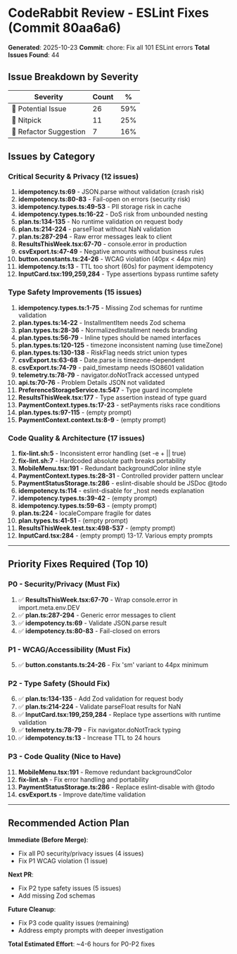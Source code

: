 # CodeRabbit Review - ESLint Fixes (Commit 80aa6a6)
**Generated**: 2025-10-23
**Commit**: chore: Fix all 101 ESLint errors
**Total Issues Found**: 44

## Issue Breakdown by Severity

| Severity | Count | % |
|----------|-------|---|
| 🔴 Potential Issue | 26 | 59% |
| 🧹 Nitpick | 11 | 25% |
| 🔄 Refactor Suggestion | 7 | 16% |

## Issues by Category

### Critical Security & Privacy (12 issues)
1. **idempotency.ts:69** - JSON.parse without validation (crash risk)
2. **idempotency.ts:80-83** - Fail-open on errors (security risk)
3. **idempotency.types.ts:49-53** - PII storage risk in cache
4. **idempotency.types.ts:16-22** - DoS risk from unbounded nesting
5. **plan.ts:134-135** - No runtime validation on request body
6. **plan.ts:214-224** - parseFloat without NaN validation
7. **plan.ts:287-294** - Raw error messages leak to client
8. **ResultsThisWeek.tsx:67-70** - console.error in production
9. **csvExport.ts:47-49** - Negative amounts without business rules
10. **button.constants.ts:24-26** - WCAG violation (40px < 44px min)
11. **idempotency.ts:13** - TTL too short (60s) for payment idempotency
12. **InputCard.tsx:199,259,284** - Type assertions bypass runtime safety

### Type Safety Improvements (15 issues)
1. **idempotency.types.ts:1-75** - Missing Zod schemas for runtime validation
2. **plan.types.ts:14-22** - InstallmentItem needs Zod schema
3. **plan.types.ts:28-36** - NormalizedInstallment needs branding
4. **plan.types.ts:56-79** - Inline types should be named interfaces
5. **plan.types.ts:120-125** - timezone inconsistent naming (use timeZone)
6. **plan.types.ts:130-138** - RiskFlag needs strict union types
7. **csvExport.ts:63-68** - Date.parse is timezone-dependent
8. **csvExport.ts:74-79** - paid_timestamp needs ISO8601 validation
9. **telemetry.ts:78-79** - navigator.doNotTrack accessed untyped
10. **api.ts:70-76** - Problem Details JSON not validated
11. **PreferenceStorageService.ts:547** - Type guard incomplete
12. **ResultsThisWeek.tsx:177** - Type assertion instead of type guard
13. **PaymentContext.types.ts:17-23** - setPayments risks race conditions
14. **plan.types.ts:97-115** - (empty prompt)
15. **PaymentContext.context.ts:8-9** - (empty prompt)

### Code Quality & Architecture (17 issues)
1. **fix-lint.sh:5** - Inconsistent error handling (set -e + || true)
2. **fix-lint.sh:7** - Hardcoded absolute path breaks portability
3. **MobileMenu.tsx:191** - Redundant backgroundColor inline style
4. **PaymentContext.types.ts:28-31** - Controlled provider pattern unclear
5. **PaymentStatusStorage.ts:286** - eslint-disable should be JSDoc @todo
6. **idempotency.ts:114** - eslint-disable for _host needs explanation
7. **idempotency.types.ts:39-42** - (empty prompt)
8. **idempotency.types.ts:59-63** - (empty prompt)
9. **plan.ts:224** - localeCompare fragile for dates
10. **plan.types.ts:41-51** - (empty prompt)
11. **ResultsThisWeek.test.tsx:498-537** - (empty prompt)
12. **InputCard.tsx:284** - (empty prompt)
13-17. Various empty prompts

---

## Priority Fixes Required (Top 10)

### P0 - Security/Privacy (Must Fix)
1. ✅ **ResultsThisWeek.tsx:67-70** - Wrap console.error in import.meta.env.DEV
2. ✅ **plan.ts:287-294** - Generic error messages to client
3. ✅ **idempotency.ts:69** - Validate JSON.parse result
4. ✅ **idempotency.ts:80-83** - Fail-closed on errors

### P1 - WCAG/Accessibility (Must Fix)
5. ✅ **button.constants.ts:24-26** - Fix 'sm' variant to 44px minimum

### P2 - Type Safety (Should Fix)
6. ✅ **plan.ts:134-135** - Add Zod validation for request body
7. ✅ **plan.ts:214-224** - Validate parseFloat results for NaN
8. ✅ **InputCard.tsx:199,259,284** - Replace type assertions with runtime validation
9. ✅ **telemetry.ts:78-79** - Fix navigator.doNotTrack typing
10. ✅ **idempotency.ts:13** - Increase TTL to 24 hours

### P3 - Code Quality (Nice to Have)
11. **MobileMenu.tsx:191** - Remove redundant backgroundColor
12. **fix-lint.sh** - Fix error handling and portability
13. **PaymentStatusStorage.ts:286** - Replace eslint-disable with @todo
14. **csvExport.ts** - Improve date/time validation

---

## Recommended Action Plan

**Immediate (Before Merge)**:
- Fix all P0 security/privacy issues (4 issues)
- Fix P1 WCAG violation (1 issue)

**Next PR**:
- Fix P2 type safety issues (5 issues)
- Add missing Zod schemas

**Future Cleanup**:
- Fix P3 code quality issues (remaining)
- Address empty prompts with deeper investigation

**Total Estimated Effort**: ~4-6 hours for P0-P2 fixes

